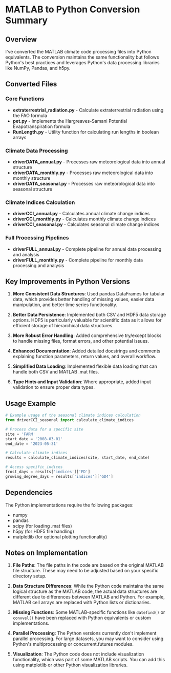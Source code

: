 # MATLAB to Python Conversion Summary

## Overview
I've converted the MATLAB climate code processing files into Python equivalents. The conversion maintains the same functionality but follows Python's best practices and leverages Python's data processing libraries like NumPy, Pandas, and h5py.

## Converted Files

### Core Functions
- **extraterrestrial_radiation.py** - Calculate extraterrestrial radiation using the FAO formula
- **pet.py** - Implements the Hargreaves-Samani Potential Evapotranspiration formula
- **RunLength.py** - Utility function for calculating run lengths in boolean arrays

### Climate Data Processing
- **driverDATA_annual.py** - Processes raw meteorological data into annual structure
- **driverDATA_monthly.py** - Processes raw meteorological data into monthly structure
- **driverDATA_seasonal.py** - Processes raw meteorological data into seasonal structure

### Climate Indices Calculation
- **driverCCI_annual.py** - Calculates annual climate change indices
- **driverCCI_monthly.py** - Calculates monthly climate change indices
- **driverCCI_seasonal.py** - Calculates seasonal climate change indices

### Full Processing Pipelines
- **driverFULL_annual.py** - Complete pipeline for annual data processing and analysis
- **driverFULL_monthly.py** - Complete pipeline for monthly data processing and analysis

## Key Improvements in Python Versions

1. **More Consistent Data Structures**: Used pandas DataFrames for tabular data, which provides better handling of missing values, easier data manipulation, and better time series functionality.

2. **Better Data Persistence**: Implemented both CSV and HDF5 data storage options. HDF5 is particularly valuable for scientific data as it allows for efficient storage of hierarchical data structures.

3. **More Robust Error Handling**: Added comprehensive try/except blocks to handle missing files, format errors, and other potential issues.

4. **Enhanced Documentation**: Added detailed docstrings and comments explaining function parameters, return values, and overall workflow.

5. **Simplified Data Loading**: Implemented flexible data loading that can handle both CSV and MATLAB .mat files.

6. **Type Hints and Input Validation**: Where appropriate, added input validation to ensure proper data types.

## Usage Example

```python
# Example usage of the seasonal climate indices calculation
from driverCCI_seasonal import calculate_climate_indices

# Process data for a specific site
site = 'FARM'
start_date = '2008-03-01'
end_date = '2023-05-31'

# Calculate climate indices
results = calculate_climate_indices(site, start_date, end_date)

# Access specific indices
frost_days = results['indices']['FD']
growing_degree_days = results['indices']['GD4']
```

## Dependencies
The Python implementations require the following packages:
- numpy
- pandas
- scipy (for loading .mat files)
- h5py (for HDF5 file handling)
- matplotlib (for optional plotting functionality)

## Notes on Implementation

1. **File Paths**: The file paths in the code are based on the original MATLAB file structure. These may need to be adjusted based on your specific directory setup.

2. **Data Structure Differences**: While the Python code maintains the same logical structure as the MATLAB code, the actual data structures are different due to differences between MATLAB and Python. For example, MATLAB cell arrays are replaced with Python lists or dictionaries.

3. **Missing Functions**: Some MATLAB-specific functions like `datefind()` or `convvel()` have been replaced with Python equivalents or custom implementations.

4. **Parallel Processing**: The Python versions currently don't implement parallel processing. For large datasets, you may want to consider using Python's multiprocessing or concurrent.futures modules.

5. **Visualization**: The Python code does not include visualization functionality, which was part of some MATLAB scripts. You can add this using matplotlib or other Python visualization libraries.

